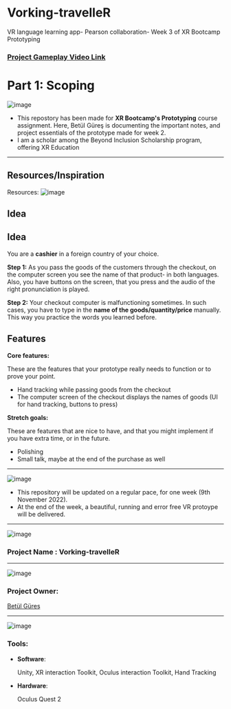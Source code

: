 # Vorking-travelleR
VR language learning app- Pearson collaboration- Week 3 of XR Bootcamp Prototyping


### [Project Gameplay Video Link](https://www.youtube.com/watch?v=k_K7RlTcZCE&ab_channel=bet%C3%BClg%C3%BCre%C5%9F)

# Part 1: Scoping

![image](https://user-images.githubusercontent.com/60520606/159128296-733f12f0-7c50-4bbb-aa16-22c3c055d897.png)

* This repostory has been made for **XR Bootcamp's Prototyping** course assignment. Here, Betül Güreş is documenting the important notes, and project essentials of the prototype made for week 2. 
* I am a scholar among the Beyond Inclusion Scholarship program, offering XR Education

***
## Resources/Inspiration

Resources: ![image](https://user-images.githubusercontent.com/60520606/200137399-ffc2d3c7-3361-472e-b017-a0c593935ebd.png)

## Idea

## Idea

You are a **cashier** in a foreign country of your choice. 

**Step 1:** As you pass the goods of the customers through the checkout, on the computer screen you see the name of that product- in both languages.  Also, you have buttons on the screen, that you press and the audio of the right pronunciation is played. 

**Step 2:** Your checkout computer is malfunctioning sometimes. In such cases, you have to type in the **name of the goods/quantity/price** manually. This way you practice the words you learned before.

## Features

**Core features:** 

These are the features that your prototype really needs to function or to prove your point.

- Hand tracking while passing goods from the checkout
- The computer screen of the checkout displays the names of goods (UI for hand tracking, buttons to press)

**Stretch goals:** 

These are features that are nice to have, and that you might implement if you have extra time, or in the future.

- Polishing
- Small talk, maybe at the end of the purchase as well


***

![image](https://user-images.githubusercontent.com/60520606/159128271-92556441-6668-4fa6-a548-7519c0c5ad94.png)


* This repository will be updated on a regular pace, for one week (9th November 2022).
* At the end of the week, a beautiful, running and error free VR protoype will be delivered. 


***

![image](https://user-images.githubusercontent.com/60520606/159128215-1d3daa78-beee-49ce-a498-3fd2bf06664a.png)

### Project Name : Vorking-travelleR

***

![image](https://user-images.githubusercontent.com/60520606/159128239-6a87b595-5976-4244-82cc-c11260967b71.png)


### Project Owner: 

[Betül Güreş](https://github.com/betty-gures)

***

![image](https://user-images.githubusercontent.com/60520606/159128452-a40a409f-35cd-4c27-8c0e-d7b51d2714e8.png)

### Tools:
- **Software**:

  Unity, XR interaction Toolkit, Oculus interaction Toolkit, Hand Tracking
  
- **Hardware**: 

  Oculus Quest 2 

